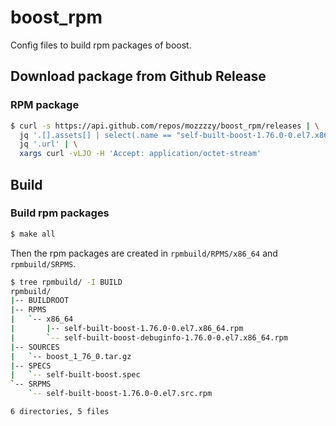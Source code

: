 # boost_rpm
Config files to build rpm packages of boost.

## Download package from Github Release
### RPM package
```bash
$ curl -s https://api.github.com/repos/mozzzzy/boost_rpm/releases | \
  jq '.[].assets[] | select(.name == "self-built-boost-1.76.0-0.el7.x86_64.rpm")' | \
  jq '.url' | \
  xargs curl -vLJO -H 'Accept: application/octet-stream'
```

## Build
### Build rpm packages
```bash
$ make all
```
Then the rpm packages are created in `rpmbuild/RPMS/x86_64` and `rpmbuild/SRPMS`.
```bash
$ tree rpmbuild/ -I BUILD
rpmbuild/
|-- BUILDROOT
|-- RPMS
|   `-- x86_64
|       |-- self-built-boost-1.76.0-0.el7.x86_64.rpm
|       `-- self-built-boost-debuginfo-1.76.0-0.el7.x86_64.rpm
|-- SOURCES
|   `-- boost_1_76_0.tar.gz
|-- SPECS
|   `-- self-built-boost.spec
`-- SRPMS
    `-- self-built-boost-1.76.0-0.el7.src.rpm

6 directories, 5 files
```
